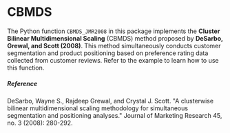 # CBMDS
The Python function `CBMDS_JMR2008` in this package implements the **Cluster Bilinear Multidimensional Scaling** (CBMDS) method proposed by **DeSarbo, Grewal, and Scott (2008)**. This method simultaneously conducts customer segmentation and product positioning based on preference rating data collected from customer reviews. Refer to the example to learn how to use this function.

##### Reference
DeSarbo, Wayne S., Rajdeep Grewal, and Crystal J. Scott. "A clusterwise bilinear multidimensional scaling methodology for simultaneous segmentation and positioning analyses." Journal of Marketing Research 45, no. 3 (2008): 280-292.
